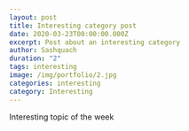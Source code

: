 ```yaml
---
layout: post
title: Interesting category post
date: 2020-03-23T00:00:00.000Z
excerpt: Post about an interesting category
author: Sashquach
duration: "2"
tags: interesting
image: /img/portfolio/2.jpg
categories: interesting
category: Interesting
---
```

Interesting topic of the week